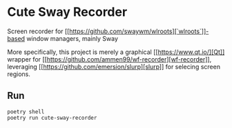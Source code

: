 # Cute Sway Recorder

Screen recorder for [[https://github.com/swaywm/wlroots][`wlroots`]]-based window managers, mainly Sway

More specifically, this project is merely a graphical [[https://www.qt.io/][Qt]] wrapper for [[https://github.com/ammen99/wf-recorder][wf-recorder]], leveraging [[https://github.com/emersion/slurp][slurp]]
for selecing screen regions.

## Run
```shell
poetry shell
poetry run cute-sway-recorder
```

